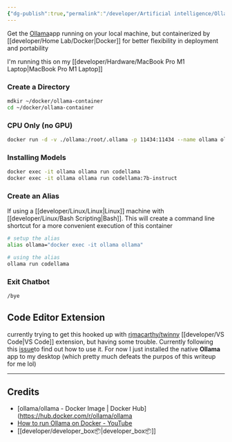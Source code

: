 ```yaml
---
{"dg-publish":true,"permalink":"/developer/Artificial intelligence/Ollama with Docker Compose/","tags":["AI","docker","docker-compose","container"]}
---
```


Get the [Ollama](https://ollama.com/)app running on your local machine, but containerized by [[developer/Home Lab/Docker\|Docker]] for better flexibility in deployment and portability

I'm running this on my [[developer/Hardware/MacBook Pro M1 Laptop\|MacBook Pro M1 Laptop]]

### Create a Directory
```bash
mdkir ~/docker/ollama-container
cd ~/docker/ollama-container
```

### CPU Only (no GPU)
```bash
docker run -d -v ./ollama:/root/.ollama -p 11434:11434 --name ollama ollama/ollama
```

### Installing Models
```bash
docker exec -it ollama ollama run codellama
docker exec -it ollama ollama run codellama:7b-instruct
```

### Create an Alias
If using a [[developer/Linux/Linux\|Linux]] machine with [[developer/Linux/Bash Scripting\|Bash]]. This will create a command line shortcut for a more convenient execution of this container
```bash
# setup the alias
alias ollama="docker exec -it ollama ollama"

# using the alias
ollama run codellama
```

### Exit Chatbot
```bash
/bye
```

## Code Editor Extension
currently trying to get this hooked up with [rjmacarthy/twinny](https://github.com/rjmacarthy/twinny) [[developer/VS Code\|VS Code]] extension, but having some trouble. Currently following this [issue](https://github.com/rjmacarthy/twinny/issues/74)to find out how to use it. For now I just installed the native **Ollama** app to my desktop (which pretty much defeats the purpos of this writeup for me lol)

---
## Credits
- [ollama/ollama - Docker Image | Docker Hub](https://hub.docker.com/r/ollama/ollama
- [How to run Ollama on Docker - YouTube](https://www.youtube.com/watch?v=ZoxJcPkjirs)
- [[developer/developer_box📦\|developer_box📦]]